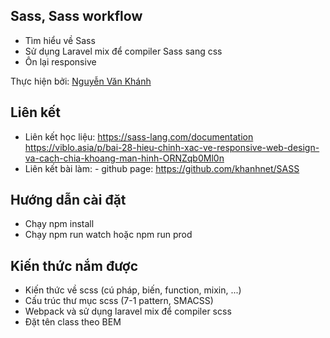 
## Sass, Sass workflow

- Tìm hiểu về Sass
- Sử dụng Laravel mix để compiler Sass sang css
- Ôn lại responsive

Thực hiện bởi: [Nguyễn Văn Khánh ](https://github.com/khanhnet/)

## Liên kết

- Liên kết học liệu: https://sass-lang.com/documentation
https://viblo.asia/p/bai-28-hieu-chinh-xac-ve-responsive-web-design-va-cach-chia-khoang-man-hinh-ORNZqb0Ml0n
- Liên kết bài làm: 
      - github page: https://github.com/khanhnet/SASS

## Hướng dẫn cài đặt

- Chạy npm install
- Chạy npm run watch hoặc npm run prod

## Kiến thức nắm được

- Kiến thức về scss (cú pháp, biến, function, mixin, ...)
- Cấu trúc thư mục scss (7-1 pattern, SMACSS)
- Webpack và sử dụng laravel mix để compiler scss
- Đặt tên class theo BEM
